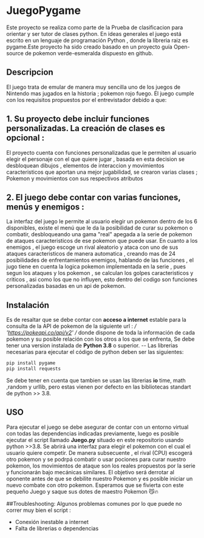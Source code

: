 # JuegoPygame
Este proyecto se realiza como parte de la Prueba de clasificacion para orientar y ser tutor de clases python. En ideas generales  el juego está escrito en un lenguaje de programación Python , donde la libreria raiz es pygame.Este proyecto ha sido creado basado en un proyecto guía Open-source de pokemon verde-esmeralda dispuesto en github.
## Descripcion
El juego trata de emular de manera muy sencilla uno de los juegos de Nintendo mas jugados en la historia ; pokemon rojo fuego. El juego cumple con los requisitos propuestos por el entrevistador debido a que:
## 1. Su proyecto debe incluir funciones personalizadas. La creación de clases es opcional :
El proyecto cuenta con funciones personalizadas que le permiten al usuario elegir el personaje con el que quiere jugar , basada en esta decision se desbloquean dibujos , elementos de interaccion y movimientos caracteristicos que aportan una mejor jugabilidad, se crearon varias clases ; Pokemon y movimientos con sus respectivos atributos
## 2. El juego debe contar con varias funciones, menús y enemigos : 
La interfaz del juego le permite al usuario elegir un pokemon dentro de los 6 disponibles, existe el menú que le da la posibilidad de curar su pokemon o combatir, desbloqueando una gama "real" apegada a la serie de pokemon de ataques caracteristicos de ese pokemon que puede usar. En cuanto a los enemigos , el juego escoge un rival aleatorio y ataca con uno de sus ataques caracteristicos de manera automatica , creando mas de 24 posibilidades de enfrentamientos enemigos, hablando de las funciones , el jugo tiene en cuenta la logica pokemon implementada en la serie , pues segun los ataques y los pokemon , se calculan los golpes caracteristicos y criticos , asi como los que no influyen, esto dentro del codigo son funciones personalizadas basadas en un api de pokemon. 
## Instalación
Es de resaltar que se debe contar con **acceso a internet** estable para la consulta de la API de pokemon de la siguiente url : */ 'https://pokeapi.co/api/v2' /* donde dispone de toda la información de cada pokemon y su posible relación con los otros a los que se enfrenta, Se debe tener una version instalada de **Python 3.8** o superior. 
-- Las librerias necesarias para ejecutar el código de python deben ser las siguientes:

```bash
pip install pygame
pip install requests
```
Se debe tener en cuenta que tambien se usan las librerias **io** time, math ,random y urllib, pero estas vienen por defecto en las bibliotecas standart de python >> 3.8. 
## USO
Para ejecutar el juego se debe asegurar de contar con un entorno virtual con todas las dependencias indicadas previamente, luego es posible ejecutar el script llamado **Juego.py** situado en este repositorio usando python >>3.8. Se abrirá una interfaz para elegir el pokemon con el cual el usuario quiere competir. De manera subsecuente , el rival (CPU) escogerá otro pokemon y se podrpá combatir o usar pociones para curar nuestro pokemon, los movimientos de ataque son los reales propuestos por la serie y funcionarán bajo mecánicas similares. El objetivo será derrotar al oponente antes de que se debilite nuestro Pokemon y es posible iniciar un nuevo combate con otro pokemon. Esperamos que se fivierta con este pequeño Juego y saque sus dotes de maestro Pokemon :smirk_cat::fire:

##Troubleshooting:
Algunos problemas comunes por lo que puede no correr muy bien el script :
- Conexión inestable a internet
- Falta de librerias o dependencias


